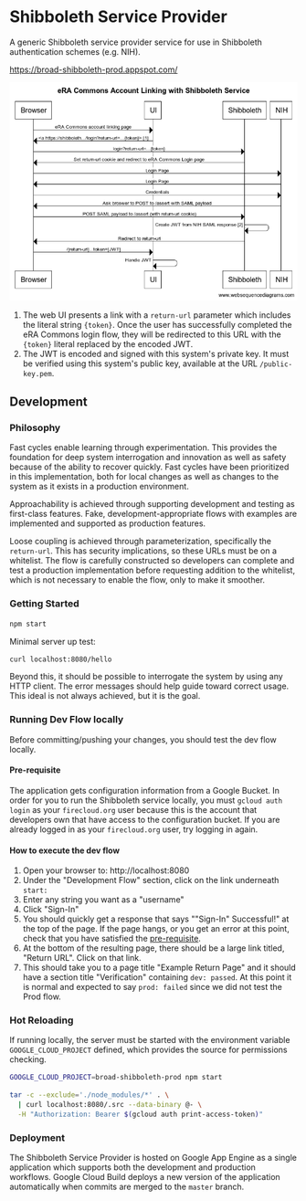# Shibboleth Service Provider

A generic Shibboleth service provider service for use in Shibboleth authentication schemes (e.g. NIH).

https://broad-shibboleth-prod.appspot.com/

![eRA Commons Account Linking Sequence Diagram](era-commons-flow.png)

<!--
title eRA Commons Account Linking with Shibboleth Service
Browser->UI: eRA Commons account linking page
UI->Browser: <a https://shibboleth.../login?return-url=...{token}> [1]
Browser->Shibboleth: login?return-url=...{token}
Shibboleth->Browser: Set return-url cookie and redirect to eRA Commons Login page
Browser->NIH: Login Page
NIH->Browser: Login Page
Browser->NIH: Credentials
NIH->Browser: Ask broswer to POST to /assert with SAML payload
Browser->Shibboleth: POST SAML payload to /assert (with return-url cookie)
Shibboleth->Shibboleth: Create JWT from NIH SAML response [2]
Shibboleth->Browser: Redirect to return-url
Browser->UI: /[return-url]...token=[JWT]
UI->UI: Handle JWT
-->

1. The web UI presents a link with a `return-url` parameter which includes the literal string `{token}`. Once the user has successfully completed the eRA Commons login flow, they will be redirected to this URL with the `{token}` literal replaced by the encoded JWT.
2. The JWT is encoded and signed with this system's private key. It must be verified using this system's public key, available at the URL `/public-key.pem`.

## Development

### Philosophy

Fast cycles enable learning through experimentation. This provides the foundation for deep system interrogation and innovation as well as safety because of the ability to recover quickly. Fast cycles have been prioritized in this implementation, both for local changes as well as changes to the system as it exists in a production environment.

Approachability is achieved through supporting development and testing as first-class features. Fake, development-appropriate flows with examples are implemented and supported as production features.

Loose coupling is achieved through parameterization, specifically the `return-url`. This has security implications, so these URLs must be on a whitelist. The flow is carefully constructed so developers can complete and test a production implementation before requesting addition to the whitelist, which is not necessary to enable the flow, only to make it smoother.

### Getting Started

```bash
npm start
```

Minimal server up test:

```bash
curl localhost:8080/hello
```

Beyond this, it should be possible to interrogate the system by using any HTTP client. The error messages should help guide toward correct usage. This ideal is not always achieved, but it is the goal.

### Running Dev Flow locally

Before committing/pushing your changes, you should test the dev flow locally.

#### Pre-requisite
The application gets configuration information from a Google Bucket.  In order for you to run the 
Shibboleth service locally, you must `gcloud auth login` as your `firecloud.org` user because this is the account that 
developers own that have access to the configuration bucket.  If you are already logged in as your `firecloud.org` user, 
try logging in again.  

#### How to execute the dev flow
1. Open your browser to: http://localhost:8080
1. Under the "Development Flow" section, click on the link underneath `start:`
1. Enter any string you want as a "username"
1. Click "Sign-In"
1. You should quickly get a response that says ""Sign-In" Successful!" at the top of the page.  If the page hangs, or 
you get an error at this point, check that you have satisfied the [pre-requisite](#pre-requisite).
1. At the bottom of the resulting page, there should be a large link titled, "Return URL".  Click on that link.
1. This should take you to a page title "Example Return Page" and it should have a section title "Verification"
containing `dev: passed`.  At this point it is normal and expected to say `prod: failed` since we did not test the Prod
flow.  

### Hot Reloading

If running locally, the server must be started with the environment variable `GOOGLE_CLOUD_PROJECT` defined, which provides the source for permissions checking.

```bash
GOOGLE_CLOUD_PROJECT=broad-shibboleth-prod npm start
```

```bash
tar -c --exclude='./node_modules/*' . \
  | curl localhost:8080/.src --data-binary @- \
  -H "Authorization: Bearer $(gcloud auth print-access-token)"
```

### Deployment

The Shibboleth Service Provider is hosted on Google App Engine as a single application which supports both the development and production workflows.
Google Cloud Build deploys a new version of the application automatically when commits are merged to the `master` branch. 
